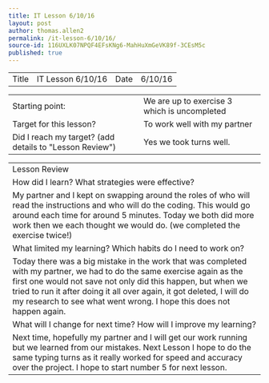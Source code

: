```yaml
---
title: IT Lesson 6/10/16
layout: post
author: thomas.allen2
permalink: /it-lesson-6/10/16/
source-id: 116UXLK07NPQF4EFsKNg6-MahHuXmGeVK89f-3CEsM5c
published: true
---
```

<table>
  <tr>
    <td>Title</td>
    <td>IT Lesson 6/10/16</td>
    <td>Date</td>
    <td>6/10/16</td>
  </tr>
</table>


<table>
  <tr>
    <td>Starting point:</td>
    <td>We are up to exercise 3 which is uncompleted</td>
  </tr>
  <tr>
    <td>Target for this lesson?</td>
    <td>To work well with my partner</td>
  </tr>
  <tr>
    <td>Did I reach my target? 
(add details to "Lesson Review")</td>
    <td>Yes we took turns well.</td>
  </tr>
</table>


<table>
  <tr>
    <td>Lesson Review</td>
  </tr>
  <tr>
    <td>How did I learn? What strategies were effective? </td>
  </tr>
  <tr>
    <td>My partner and I kept on swapping around the roles of who will read the instructions and who will do the coding. This would go around each time for around 5 minutes.
Today we both did more work then we each thought we would do. (we completed the exercise twice!)

</td>
  </tr>
  <tr>
    <td>What limited my learning? Which habits do I need to work on? </td>
  </tr>
  <tr>
    <td>Today there was a big mistake in the work that was completed with my partner, we had to do the same exercise again as the first one would not save not only did this happen, but when we tried to run it after doing it all over again, it got deleted, I will do my research to see what went wrong.
I hope this does not happen again.</td>
  </tr>
  <tr>
    <td>What will I change for next time? How will I improve my learning?</td>
  </tr>
  <tr>
    <td>Next time, hopefully my partner and I will get our work running but we learned  from our mistakes.
Next Lesson I hope to do the same typing turns as it really worked for speed and accuracy over the project. I hope to start number 5 for next lesson.</td>
  </tr>
</table>


